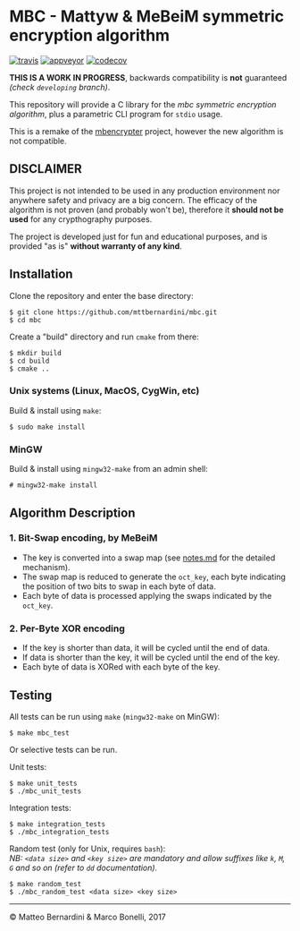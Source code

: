 # MBC - Mattyw & MeBeiM symmetric encryption algorithm #

[![travis][travis-img]][travis-link]
[![appveyor][appveyor-img]][appveyor-link]
[![codecov][codecov-img]][codecov-link]

**THIS IS A WORK IN PROGRESS**, backwards compatibility is **not** guaranteed *(check `developing` branch)*.

This repository will provide a C library for the *mbc symmetric encryption algorithm*, plus a parametric CLI program for `stdio` usage.

This is a remake of the [mbencrypter][1] project, however the new algorithm is not compatible.

## DISCLAIMER ##

This project is not intended to be used in any production environment nor anywhere safety and privacy are a big concern. The efficacy of the algorithm is not proven (and probably won't be), therefore it **should not be used** for any crypthography purposes.

The project is developed just for fun and educational purposes, and is provided "as is" **without warranty of any kind**.


## Installation ##

Clone the repository and enter the base directory:

	$ git clone https://github.com/mttbernardini/mbc.git
	$ cd mbc

Create a "build" directory and run `cmake` from there:

	$ mkdir build
	$ cd build
	$ cmake ..


### Unix systems (Linux, MacOS, CygWin, etc) ###

Build & install using `make`:

	$ sudo make install

### MinGW ###

Build & install using `mingw32-make` from an admin shell:

	# mingw32-make install


## Algorithm Description ##

### 1. Bit-Swap encoding, by MeBeiM ###
- The key is converted into a swap map (see [notes.md][2] for the detailed mechanism).
- The swap map is reduced to generate the `oct_key`, each byte indicating the position of two bits to swap in each byte of data.
- Each byte of data is processed applying the swaps indicated by the `oct_key`.

### 2. Per-Byte XOR encoding ###
- If the key is shorter than data, it will be cycled until the end of data.
- If data is shorter than the key, it will be cycled until the end of the key.
- Each byte of data is XORed with each byte of the key.

## Testing ##

All tests can be run using `make` (`mingw32-make` on MinGW):

	$ make mbc_test

Or selective tests can be run.

Unit tests:

	$ make unit_tests
	$ ./mbc_unit_tests

Integration tests:

	$ make integration_tests
	$ ./mbc_integration_tests

Random test (only for Unix, requires `bash`):  
*NB: `<data size>` and `<key size>` are mandatory and allow suffixes like `k`, `M`, `G` and so on (refer to `dd` documentation).*

	$ make random_test
	$ ./mbc_random_test <data size> <key size>


---
© Matteo Bernardini & Marco Bonelli, 2017

[1]: https://github.com/mttbernardini/mbencrypter
[2]: https://github.com/mttbernardini/mbc/blob/developing/notes.md#make_oct_key-rationale

[travis-img]:    https://img.shields.io/travis/mttbernardini/mbc/developing.svg
[travis-link]:   https://travis-ci.org/mttbernardini/mbc
[appveyor-img]:  https://img.shields.io/appveyor/ci/mttbernardini/mbc/developing.svg
[appveyor-link]: https://ci.appveyor.com/project/mttbernardini/mbc/branch/developing
[codecov-img]:   https://img.shields.io/codecov/c/github/mttbernardini/mbc/developing.svg
[codecov-link]:  https://codecov.io/gh/mttbernardini/mbc/branch/developing
